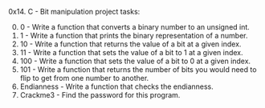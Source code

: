 0x14. C - Bit manipulation project tasks:

0. 0 - Write a function that converts a binary number to an unsigned int.
1. 1 - Write a function that prints the binary representation of a number.
2. 10 - Write a function that returns the value of a bit at a given index.
3. 11 - Write a function that sets the value of a bit to 1 at a given index.
4. 100 - Write a function that sets the value of a bit to 0 at a given index.
5. 101 - Write a function that returns the number of bits you would need to flip to get from one number to another.
6. Endianness - Write a function that checks the endianness.
7. Crackme3 - Find the password for this program.
